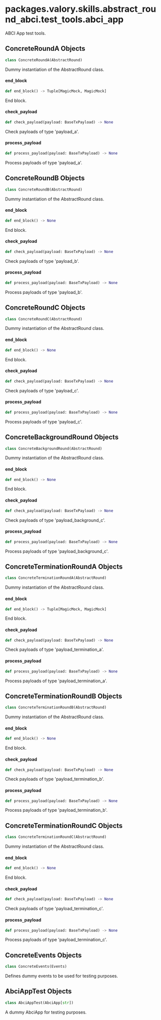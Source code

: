 <a id="packages.valory.skills.abstract_round_abci.test_tools.abci_app"></a>

# packages.valory.skills.abstract`_`round`_`abci.test`_`tools.abci`_`app

ABCI App test tools.

<a id="packages.valory.skills.abstract_round_abci.test_tools.abci_app.ConcreteRoundA"></a>

## ConcreteRoundA Objects

```python
class ConcreteRoundA(AbstractRound)
```

Dummy instantiation of the AbstractRound class.

<a id="packages.valory.skills.abstract_round_abci.test_tools.abci_app.ConcreteRoundA.end_block"></a>

#### end`_`block

```python
def end_block() -> Tuple[MagicMock, MagicMock]
```

End block.

<a id="packages.valory.skills.abstract_round_abci.test_tools.abci_app.ConcreteRoundA.check_payload"></a>

#### check`_`payload

```python
def check_payload(payload: BaseTxPayload) -> None
```

Check payloads of type 'payload_a'.

<a id="packages.valory.skills.abstract_round_abci.test_tools.abci_app.ConcreteRoundA.process_payload"></a>

#### process`_`payload

```python
def process_payload(payload: BaseTxPayload) -> None
```

Process payloads of type 'payload_a'.

<a id="packages.valory.skills.abstract_round_abci.test_tools.abci_app.ConcreteRoundB"></a>

## ConcreteRoundB Objects

```python
class ConcreteRoundB(AbstractRound)
```

Dummy instantiation of the AbstractRound class.

<a id="packages.valory.skills.abstract_round_abci.test_tools.abci_app.ConcreteRoundB.end_block"></a>

#### end`_`block

```python
def end_block() -> None
```

End block.

<a id="packages.valory.skills.abstract_round_abci.test_tools.abci_app.ConcreteRoundB.check_payload"></a>

#### check`_`payload

```python
def check_payload(payload: BaseTxPayload) -> None
```

Check payloads of type 'payload_b'.

<a id="packages.valory.skills.abstract_round_abci.test_tools.abci_app.ConcreteRoundB.process_payload"></a>

#### process`_`payload

```python
def process_payload(payload: BaseTxPayload) -> None
```

Process payloads of type 'payload_b'.

<a id="packages.valory.skills.abstract_round_abci.test_tools.abci_app.ConcreteRoundC"></a>

## ConcreteRoundC Objects

```python
class ConcreteRoundC(AbstractRound)
```

Dummy instantiation of the AbstractRound class.

<a id="packages.valory.skills.abstract_round_abci.test_tools.abci_app.ConcreteRoundC.end_block"></a>

#### end`_`block

```python
def end_block() -> None
```

End block.

<a id="packages.valory.skills.abstract_round_abci.test_tools.abci_app.ConcreteRoundC.check_payload"></a>

#### check`_`payload

```python
def check_payload(payload: BaseTxPayload) -> None
```

Check payloads of type 'payload_c'.

<a id="packages.valory.skills.abstract_round_abci.test_tools.abci_app.ConcreteRoundC.process_payload"></a>

#### process`_`payload

```python
def process_payload(payload: BaseTxPayload) -> None
```

Process payloads of type 'payload_c'.

<a id="packages.valory.skills.abstract_round_abci.test_tools.abci_app.ConcreteBackgroundRound"></a>

## ConcreteBackgroundRound Objects

```python
class ConcreteBackgroundRound(AbstractRound)
```

Dummy instantiation of the AbstractRound class.

<a id="packages.valory.skills.abstract_round_abci.test_tools.abci_app.ConcreteBackgroundRound.end_block"></a>

#### end`_`block

```python
def end_block() -> None
```

End block.

<a id="packages.valory.skills.abstract_round_abci.test_tools.abci_app.ConcreteBackgroundRound.check_payload"></a>

#### check`_`payload

```python
def check_payload(payload: BaseTxPayload) -> None
```

Check payloads of type 'payload_background_c'.

<a id="packages.valory.skills.abstract_round_abci.test_tools.abci_app.ConcreteBackgroundRound.process_payload"></a>

#### process`_`payload

```python
def process_payload(payload: BaseTxPayload) -> None
```

Process payloads of type 'payload_background_c'.

<a id="packages.valory.skills.abstract_round_abci.test_tools.abci_app.ConcreteTerminationRoundA"></a>

## ConcreteTerminationRoundA Objects

```python
class ConcreteTerminationRoundA(AbstractRound)
```

Dummy instantiation of the AbstractRound class.

<a id="packages.valory.skills.abstract_round_abci.test_tools.abci_app.ConcreteTerminationRoundA.end_block"></a>

#### end`_`block

```python
def end_block() -> Tuple[MagicMock, MagicMock]
```

End block.

<a id="packages.valory.skills.abstract_round_abci.test_tools.abci_app.ConcreteTerminationRoundA.check_payload"></a>

#### check`_`payload

```python
def check_payload(payload: BaseTxPayload) -> None
```

Check payloads of type 'payload_termination_a'.

<a id="packages.valory.skills.abstract_round_abci.test_tools.abci_app.ConcreteTerminationRoundA.process_payload"></a>

#### process`_`payload

```python
def process_payload(payload: BaseTxPayload) -> None
```

Process payloads of type 'payload_termination_a'.

<a id="packages.valory.skills.abstract_round_abci.test_tools.abci_app.ConcreteTerminationRoundB"></a>

## ConcreteTerminationRoundB Objects

```python
class ConcreteTerminationRoundB(AbstractRound)
```

Dummy instantiation of the AbstractRound class.

<a id="packages.valory.skills.abstract_round_abci.test_tools.abci_app.ConcreteTerminationRoundB.end_block"></a>

#### end`_`block

```python
def end_block() -> None
```

End block.

<a id="packages.valory.skills.abstract_round_abci.test_tools.abci_app.ConcreteTerminationRoundB.check_payload"></a>

#### check`_`payload

```python
def check_payload(payload: BaseTxPayload) -> None
```

Check payloads of type 'payload_termination_b'.

<a id="packages.valory.skills.abstract_round_abci.test_tools.abci_app.ConcreteTerminationRoundB.process_payload"></a>

#### process`_`payload

```python
def process_payload(payload: BaseTxPayload) -> None
```

Process payloads of type 'payload_termination_b'.

<a id="packages.valory.skills.abstract_round_abci.test_tools.abci_app.ConcreteTerminationRoundC"></a>

## ConcreteTerminationRoundC Objects

```python
class ConcreteTerminationRoundC(AbstractRound)
```

Dummy instantiation of the AbstractRound class.

<a id="packages.valory.skills.abstract_round_abci.test_tools.abci_app.ConcreteTerminationRoundC.end_block"></a>

#### end`_`block

```python
def end_block() -> None
```

End block.

<a id="packages.valory.skills.abstract_round_abci.test_tools.abci_app.ConcreteTerminationRoundC.check_payload"></a>

#### check`_`payload

```python
def check_payload(payload: BaseTxPayload) -> None
```

Check payloads of type 'payload_termination_c'.

<a id="packages.valory.skills.abstract_round_abci.test_tools.abci_app.ConcreteTerminationRoundC.process_payload"></a>

#### process`_`payload

```python
def process_payload(payload: BaseTxPayload) -> None
```

Process payloads of type 'payload_termination_c'.

<a id="packages.valory.skills.abstract_round_abci.test_tools.abci_app.ConcreteEvents"></a>

## ConcreteEvents Objects

```python
class ConcreteEvents(Events)
```

Defines dummy events to be used for testing purposes.

<a id="packages.valory.skills.abstract_round_abci.test_tools.abci_app.AbciAppTest"></a>

## AbciAppTest Objects

```python
class AbciAppTest(AbciApp[str])
```

A dummy AbciApp for testing purposes.

